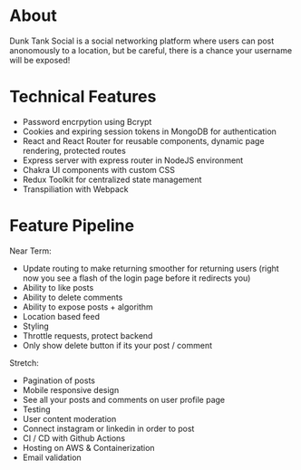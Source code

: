 # About

Dunk Tank Social is a social networking platform where users can post anonomously to a location, but be careful, there is a chance your username will be exposed!

# Technical Features
- Password encrpytion using Bcrypt
- Cookies and expiring session tokens in MongoDB for authentication
- React and React Router for reusable components, dynamic page rendering, protected routes
- Express server with express router in NodeJS environment
- Chakra UI components with custom CSS
- Redux Toolkit for centralized state management
- Transpiliation with Webpack

# Feature Pipeline
Near Term:
- Update routing to make returning smoother for returning users (right now you see a flash of the login page before it redirects you)
- Ability to like posts
- Ability to delete comments
- Ability to expose posts + algorithm
- Location based feed
- Styling
- Throttle requests, protect backend
- Only show delete button if its your post / comment

Stretch:
- Pagination of posts
- Mobile responsive design
- See all your posts and comments on user profile page
- Testing
- User content moderation
- Connect instagram or linkedin in order to post
- CI / CD with Github Actions
- Hosting on AWS & Containerization
- Email validation
